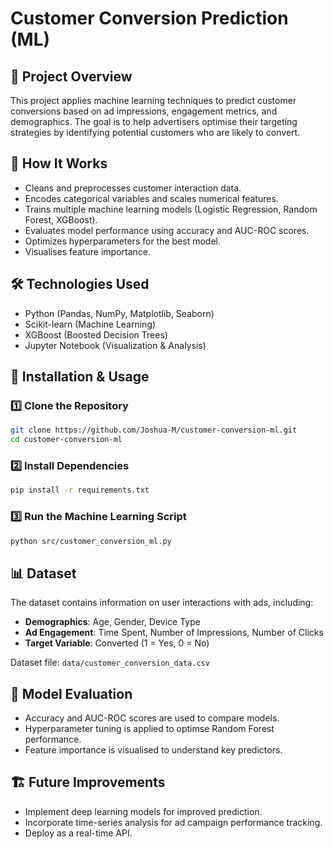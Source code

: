 # Customer Conversion Prediction (ML)

## 📌 Project Overview
This project applies machine learning techniques to predict customer conversions based on ad impressions, engagement metrics, and demographics. The goal is to help advertisers optimise their targeting strategies by identifying potential customers who are likely to convert.

## 🔧 How It Works
- Cleans and preprocesses customer interaction data.
- Encodes categorical variables and scales numerical features.
- Trains multiple machine learning models (Logistic Regression, Random Forest, XGBoost).
- Evaluates model performance using accuracy and AUC-ROC scores.
- Optimizes hyperparameters for the best model.
- Visualises feature importance.

## 🛠️ Technologies Used
- Python (Pandas, NumPy, Matplotlib, Seaborn)
- Scikit-learn (Machine Learning)
- XGBoost (Boosted Decision Trees)
- Jupyter Notebook (Visualization & Analysis)

## 🚀 Installation & Usage
### 1️⃣ Clone the Repository
```sh
git clone https://github.com/Joshua-M/customer-conversion-ml.git
cd customer-conversion-ml
```

### 2️⃣ Install Dependencies
```sh
pip install -r requirements.txt
```

### 3️⃣ Run the Machine Learning Script
```sh
python src/customer_conversion_ml.py
```

## 📊 Dataset
The dataset contains information on user interactions with ads, including:
- **Demographics**: Age, Gender, Device Type
- **Ad Engagement**: Time Spent, Number of Impressions, Number of Clicks
- **Target Variable**: Converted (1 = Yes, 0 = No)

Dataset file: `data/customer_conversion_data.csv`

## 🔬 Model Evaluation
- Accuracy and AUC-ROC scores are used to compare models.
- Hyperparameter tuning is applied to optimse Random Forest performance.
- Feature importance is visualised to understand key predictors.

## 🏗️ Future Improvements
- Implement deep learning models for improved prediction.
- Incorporate time-series analysis for ad campaign performance tracking.
- Deploy as a real-time API.


